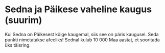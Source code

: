 # Sedna ja Päikese vaheline kaugus (suurim)

Kui Sedna on Päikesest kõige kaugemal, siis see on päris kaugusel. Seda punkti
nimetatakse afeeliks! Sednal kulub 10 000 Maa aastat, et sooritada üks täisring.
